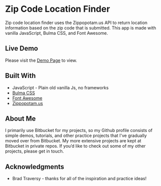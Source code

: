 # Zip Code Location Finder
Zip code location finder uses the Zippopotam.us API to return location information based on the zip code that is submitted.  This app is made with vanilla JavaScript, Bulma CSS, and Font Awesome.

## Live Demo
Please visit the [Demo Page](https://bradbarkel.github.io/zip-code-location-finder) to view.
 
## Built With
* JavaScript - Plain old vanilla Js, no frameworks 
* [Bulma CSS](https://bulma.io)
* [Font Awesome](https://fontawesome.com)
* [Zippopotam.us](http://zippopotam.us)

## About Me
I primarily use Bitbucket for my projects, so my Github profile consists of simple demos, tutorials, and other practice projects that I've gradually moved over from Bitbucket. My more extensive projects are kept at Bitbucket in private repos. If you’d like to check out some of my other projects, please get in touch.

## Acknowledgments
* Brad Traversy - thanks for all of the inspiration and practice ideas!